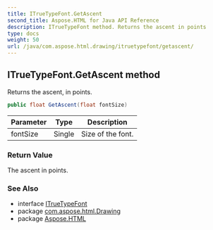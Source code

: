 ```yaml
---
title: ITrueTypeFont.GetAscent
second_title: Aspose.HTML for Java API Reference
description: ITrueTypeFont method. Returns the ascent in points
type: docs
weight: 50
url: /java/com.aspose.html.drawing/itruetypefont/getascent/
---
```

## ITrueTypeFont.GetAscent method

Returns the ascent, in points.

```java
public float GetAscent(float fontSize)
```

| Parameter | Type | Description |
| --- | --- | --- |
| fontSize | Single | Size of the font. |

### Return Value

The ascent in points.

### See Also

* interface [ITrueTypeFont](../)
* package [com.aspose.html.Drawing](../../itruetypefont/)
* package [Aspose.HTML](../../../)
